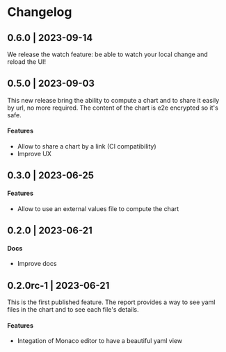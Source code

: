 # Changelog

## 0.6.0 | 2023-09-14

We release the watch feature: be able to watch your local change and reload the UI!

## 0.5.0 | 2023-09-03

This new release bring the ability to compute a chart and to share it easily by url, no more required. The content of the chart is e2e encrypted so it's safe.

#### Features

- Allow to share a chart by a link (CI compatibility)
- Improve UX

## 0.3.0 | 2023-06-25

#### Features

- Allow to use an external values file to compute the chart

## 0.2.0 | 2023-06-21

#### Docs

- Improve docs

## 0.2.0rc-1 | 2023-06-21

This is the first published feature. The report provides a way to see yaml files in the chart and to see each file's details.

#### Features

- Integation of Monaco editor to have a beautiful yaml view
